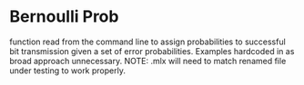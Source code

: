 # Bernoulli Prob 
function read from the command line to assign probabilities to successful bit transmission given a set of error probabilities. 
Examples hardcoded in as broad approach unnecessary. NOTE: .mlx will need to match renamed file under testing to work properly.
